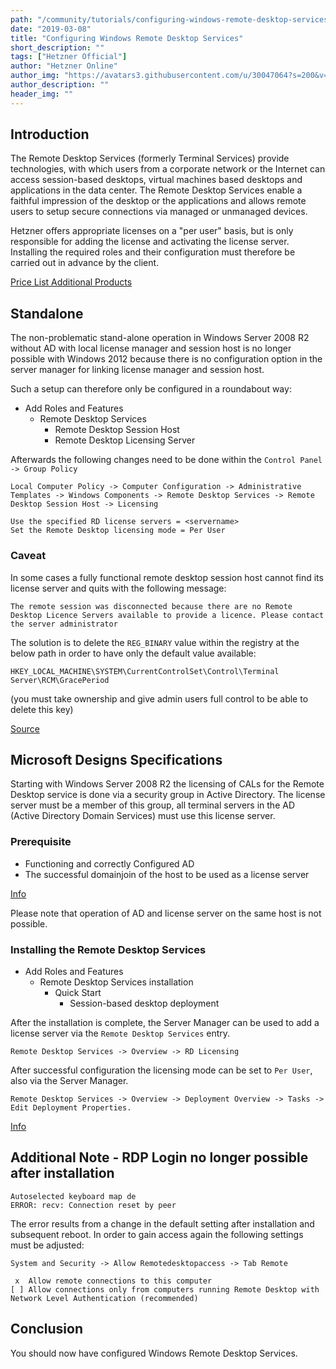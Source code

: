 ```yaml
---
path: "/community/tutorials/configuring-windows-remote-desktop-services/01.en"
date: "2019-03-08"
title: "Configuring Windows Remote Desktop Services"
short_description: ""
tags: ["Hetzner Official"]
author: "Hetzner Online"
author_img: "https://avatars3.githubusercontent.com/u/30047064?s=200&v=4"
author_description: ""
header_img: ""
---
```



## Introduction

The Remote Desktop Services (formerly Terminal Services) provide technologies, with which users from a corporate network or the Internet can access session-based desktops, virtual machines based desktops and applications in the data center. The Remote Desktop Services enable a faithful impression of the desktop or the applications and allows remote users to setup secure connections via managed or unmanaged devices.

Hetzner offers appropriate licenses on a "per user" basis, but is only responsible for adding the license and activating the license server. Installing the required roles and their configuration must therefore be carried out in advance by the client. 

[Price List Additional Products](https://wiki.hetzner.de/index.php/Preisliste_Zusatzprodukte#Sonstiges)

## Standalone

The non-problematic stand-alone operation in Windows Server 2008 R2 without AD with local license manager and session host is no longer possible with Windows 2012 because there is no configuration option in the server manager for linking license manager and session host.

Such a setup can therefore only be configured in a roundabout way: 

* Add Roles and Features
  * Remote Desktop Services
    * Remote Desktop Session Host
    * Remote Desktop Licensing Server 

Afterwards the following changes need to be done within the `Control Panel -> Group Policy`

```
Local Computer Policy -> Computer Configuration -> Administrative Templates -> Windows Components -> Remote Desktop Services -> Remote Desktop Session Host -> Licensing
```

```
Use the specified RD license servers = <servername>
Set the Remote Desktop licensing mode = Per User
```

### Caveat

In some cases a fully functional remote desktop session host cannot find its license server and quits with the following message: 

```
The remote session was disconnected because there are no Remote Desktop Licence Servers available to provide a licence. Please contact the server administrator
``` 

The solution is to delete the `REG_BINARY` value within the registry at the below path in order to have only the default value available: 

`HKEY_LOCAL_MACHINE\SYSTEM\CurrentControlSet\Control\Terminal Server\RCM\GracePeriod`

(you must take ownership and give admin users full control to be able to delete this key)

[Source](http://www.360ict.nl/blog/no-remote-desktop-licence-server-availible-on-rd-session-host-server-2012/)

## Microsoft Designs Specifications

Starting with Windows Server 2008 R2 the licensing of CALs for the Remote Desktop service is done via a security group in Active Directory. The license server must be a member of this group, all terminal servers in the AD (Active Directory Domain Services) must use this license server. 

### Prerequisite

* Functioning and correctly Configured AD 
* The successful domainjoin of the host to be used as a license server 

[Info](http://technet.microsoft.com/en-us/library/dn283324.aspx)

Please note that operation of AD and license server on the same host is not possible. 

### Installing the Remote Desktop Services

* Add Roles and Features
  * Remote Desktop Services installation
    * Quick Start
      * Session-based desktop deployment 

After the installation is complete, the Server Manager can be used to add a license server via the `Remote Desktop Services` entry. 

`Remote Desktop Services -> Overview -> RD Licensing`

After successful configuration the licensing mode can be set to `Per User`, also via the Server Manager. 

`Remote Desktop Services -> Overview -> Deployment Overview -> Tasks -> Edit Deployment Properties.`

[Info](http://www.microsoft.com/en-us/download/confirmation.aspx?id=29006)

## Additional Note - RDP Login no longer possible after installation

```
Autoselected keyboard map de
ERROR: recv: Connection reset by peer
```

The error results from a change in the default setting after installation and subsequent reboot. In order to gain access again the following settings must be adjusted: 

`System and Security -> Allow Remotedesktopaccess -> Tab Remote`

```
 x  Allow remote connections to this computer
[ ] Allow connections only from computers running Remote Desktop with Network Level Authentication (recommended)
```

## Conclusion
You should now have configured Windows Remote Desktop Services.
